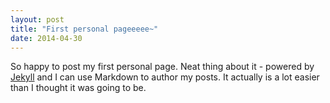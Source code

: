 ```yaml
---
layout: post
title: "First personal pageeeee~"
date: 2014-04-30
---
```


So happy to post my first personal page. Neat thing about it - powered by [Jekyll](http://jekyllrb.com) and I can use Markdown to author my posts. It actually is a lot easier than I thought it was going to be.

